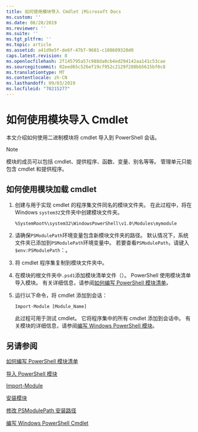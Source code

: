 ```yaml
---
title: 如何使用模块导入 Cmdlet |Microsoft Docs
ms.custom: ''
ms.date: 08/28/2019
ms.reviewer: ''
ms.suite: ''
ms.tgt_pltfrm: ''
ms.topic: article
ms.assetid: a41d9e5f-de6f-47b7-9601-c108609320d0
caps.latest.revision: 8
ms.openlocfilehash: 2f145795a57c988da0cb4ed294142aa141c53cae
ms.sourcegitcommit: 02eed65c526ef19cf952c2129f280bb5615bf0c8
ms.translationtype: MT
ms.contentlocale: zh-CN
ms.lasthandoff: 09/03/2019
ms.locfileid: "70215277"
---
```

# <a name="how-to-import-cmdlets-using-modules"></a>如何使用模块导入 Cmdlet

本文介绍如何使用二进制模块将 cmdlet 导入到 PowerShell 会话。

> [!NOTE]
> 模块的成员可以包括 cmdlet、提供程序、函数、变量、别名等等。 管理单元只能包含 cmdlet 和提供程序。

## <a name="how-to-load-cmdlets-using-a-module"></a>如何使用模块加载 cmdlet

1. 创建与用于实现 cmdlet 的程序集文件同名的模块文件夹。 在此过程中，将在 Windows `system32`文件夹中创建模块文件夹。

   `%SystemRoot%\system32\WindowsPowerShell\v1.0\Modules\mymodule`

1. 请确保`PSModulePath`环境变量包含新模块文件夹的路径。 默认情况下，系统文件夹已添加到`PSModulePath`环境变量中。 若要查看`PSModulePath`，请键入`$env:PSModulePath`：。

1. 将 cmdlet 程序集复制到模块文件夹中。

1. 在模块的根文件夹中`.psd1`添加模块清单文件（）。 PowerShell 使用模块清单导入模块。 有关详细信息，请参阅[如何编写 PowerShell 模块清单](../module/how-to-write-a-powershell-module-manifest.md)。

1. 运行以下命令，将 cmdlet 添加到会话：

   `Import-Module [Module_Name]`

   此过程可用于测试 cmdlet。 它将程序集中的所有 cmdlet 添加到会话中。 有关模块的详细信息，请参阅[编写 Windows PowerShell 模块](../module/writing-a-windows-powershell-module.md)。

## <a name="see-also"></a>另请参阅

[如何编写 PowerShell 模块清单](../module/how-to-write-a-powershell-module-manifest.md)

[导入 PowerShell 模块](../module/importing-a-powershell-module.md)

[Import-Module](/powershell/module/Microsoft.PowerShell.Core/Import-Module)

[安装模块](../module/installing-a-powershell-module.md)

[修改 PSModulePath 安装路径](../module/modifying-the-psmodulepath-installation-path.md)

[编写 Windows PowerShell Cmdlet](./writing-a-windows-powershell-cmdlet.md)
